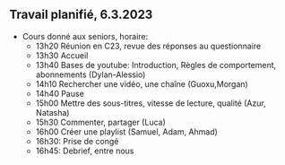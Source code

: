 ## Travail planifié, 6.3.2023

- Cours donné aux seniors, horaire:
  - 13h20 Réunion en C23, revue des réponses au questionnaire
  - 13h30 Accueil
  - 13h40 Bases de youtube: Introduction, Règles de comportement, abonnements (Dylan-Alessio)
  - 14h10 Rechercher une vidéo, une chaîne (Guoxu,Morgan)
  - 14h40 Pause
  - 15h00 Mettre des sous-titres, vitesse de lecture, qualité (Azur, Natasha)
  - 15h30 Commenter, partager (Luca)
  - 16h00 Créer une playlist (Samuel, Adam, Ahmad)
  - 16h30: Prise de congé
  - 16h45: Debrief, entre nous

